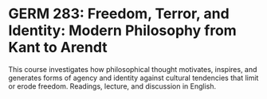 # GERM 283: Freedom, Terror, and Identity: Modern Philosophy from Kant to Arendt

This course investigates how philosophical thought motivates, inspires, and generates forms of agency and identity against cultural tendencies that limit or erode freedom. Readings, lecture, and discussion in English.